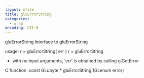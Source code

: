 ```yaml
---
layout: mfile
title: gluErrorString
categories:
  - wrap
encoding: UTF-8
---
```


gluErrorString  Interface to gluErrorString

usage:  r = gluErrorString( err )
        r = gluErrorString

- with no input arguments, 'err' is obtained by calling glGetError

C function:  const GLubyte \* gluErrorString (GLenum error)